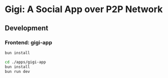 # Gigi: A Social App over P2P Network

## Development

### Frontend: gigi-app

```bash
bun install

cd ./apps/gigi-app
bun install
bun run dev
```
